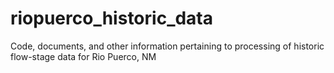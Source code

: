 # riopuerco_historic_data
Code, documents, and other information pertaining to processing of historic flow-stage data for Rio Puerco, NM
